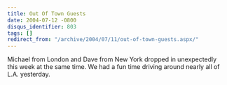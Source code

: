```yaml
---
title: Out Of Town Guests
date: 2004-07-12 -0800
disqus_identifier: 803
tags: []
redirect_from: "/archive/2004/07/11/out-of-town-guests.aspx/"
---
```


Michael from London and Dave from New York dropped in unexpectedly this
week at the same time. We had a fun time driving around nearly all of
L.A. yesterday.

